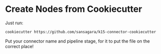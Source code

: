 # Create Nodes from Cookiecutter
 Just run:

```cookiecutter https://github.com/sansagara/k15-connector-cookiecutter```

Put your connector name and pipeline stage, for it to put the file on the correct place!